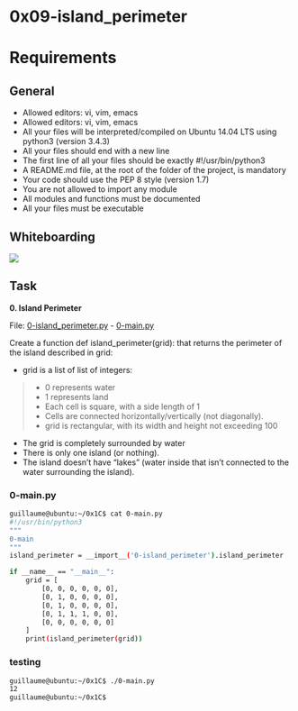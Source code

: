 # 0x09-island_perimeter

# Requirements

## General

- Allowed editors: vi, vim, emacs
- Allowed editors: vi, vim, emacs
- All your files will be interpreted/compiled on Ubuntu 14.04 LTS using python3 (version 3.4.3)
- All your files should end with a new line
- The first line of all your files should be exactly #!/usr/bin/python3
- A README.md file, at the root of the folder of the project, is mandatory
- Your code should use the PEP 8 style (version 1.7)
- You are not allowed to import any module
- All modules and functions must be documented
- All your files must be executable


## Whiteboarding

![](whiteboard1.jpg)

## Task

**0. Island Perimeter**

File: [0-island_perimeter.py](0-island_perimeter.py/) - [0-main.py](0-main.py/)

Create a function def island_perimeter(grid): that returns the perimeter of the island described in grid:

- grid is a list of list of integers:
> - 0 represents water
> - 1 represents land
> - Each cell is square, with a side length of 1
> - Cells are connected horizontally/vertically (not diagonally).
> - grid is rectangular, with its width and height not exceeding 100
- The grid is completely surrounded by water
- There is only one island (or nothing).
- The island doesn’t have “lakes” (water inside that isn’t connected to the water surrounding the island).

### 0-main.py

```sh
guillaume@ubuntu:~/0x1C$ cat 0-main.py
#!/usr/bin/python3
"""
0-main
"""
island_perimeter = __import__('0-island_perimeter').island_perimeter

if __name__ == "__main__":
    grid = [
        [0, 0, 0, 0, 0, 0],
        [0, 1, 0, 0, 0, 0],
        [0, 1, 0, 0, 0, 0],
        [0, 1, 1, 1, 0, 0],
        [0, 0, 0, 0, 0, 0]
    ]
    print(island_perimeter(grid))

```

### testing

```sh
guillaume@ubuntu:~/0x1C$ ./0-main.py
12
guillaume@ubuntu:~/0x1C$

```